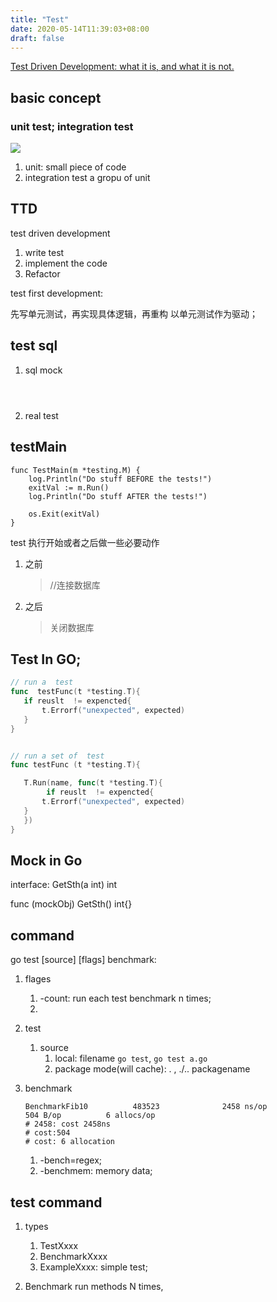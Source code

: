 ```yaml
---
title: "Test"
date: 2020-05-14T11:39:03+08:00
draft: false
---
```


[Test Driven Development: what it is, and what it is not.](https://www.freecodecamp.org/news/test-driven-development-what-it-is-and-what-it-is-not-41fa6bca02a2/)

## basic concept 

### unit test; integration test
![](https://m.media-amazon.com/images/G/01/DeveloperBlogs/AlexaBlogs/default/pyramid._CB471590882_.png)

1.  unit:
    small piece of code
2. integration test
   a gropu of unit 




## TTD
test driven development
1. write test
2. implement the code
3. Refactor 


test first development:

先写单元测试，再实现具体逻辑，再重构
以单元测试作为驱动；


## test sql 

1. sql mock

```golang



```

2. real test


## testMain

```
func TestMain(m *testing.M) {
	log.Println("Do stuff BEFORE the tests!")
	exitVal := m.Run()
	log.Println("Do stuff AFTER the tests!")

	os.Exit(exitVal)
}
```
test 执行开始或者之后做一些必要动作
1. 之前
   > //连接数据库

2. 之后
   > 关闭数据库




##  Test In GO;

```go
// run a  test
func  testFunc(t *testing.T){
   if reuslt  != expencted{
       t.Errorf("unexpected", expected)
   }
}


// run a set of  test
func testFunc (t *testing.T){

   T.Run(name, func(t *testing.T){
        if reuslt  != expencted{
       t.Errorf("unexpected", expected)
   }
   })
} 

```

## Mock in Go

interface:
   GetSth(a int) int


func (mockObj) GetSth() int{}





## command
go test  [source] [flags]
benchmark:


1. flages
   1. -count: run each test benchmark n times;
   2. 

2. test
   1. source
      1. local: filename
         `go test`, `go test a.go`
      2. package mode(will cache): . , ./.. packagename

3. benchmark
   ```
   BenchmarkFib10          483523              2458 ns/op             504 B/op          6 allocs/op
   # 2458: cost 2458ns
   # cost:504
   # cost: 6 allocation
   ```
   1. -bench=regex;
   2. -benchmem: memory data;




## test command 

1. types
   1. TestXxxx 
   2. BenchmarkXxxx
   3. ExampleXxxx: simple  test;



2.  Benchmark
    run methods N times,

